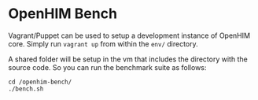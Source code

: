 OpenHIM Bench
=============

Vagrant/Puppet can be used to setup a development instance of OpenHIM core. Simply run ```vagrant up``` from within the ```env/``` directory.

A shared folder will be setup in the vm that includes the directory with the source code. So you can run the benchmark suite as follows:
```
cd /openhim-bench/
./bench.sh
```
